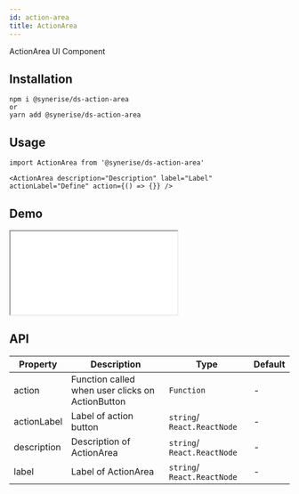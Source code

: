 ```yaml
---
id: action-area
title: ActionArea
---
```


ActionArea UI Component

## Installation
```
npm i @synerise/ds-action-area
or
yarn add @synerise/ds-action-area
```

## Usage
```
import ActionArea from '@synerise/ds-action-area'

<ActionArea description="Description" label="Label" actionLabel="Define" action={() => {}} />

```

## Demo

<iframe src="/storybook-static/iframe.html?id=components-action-area--default"></iframe>

## API

| Property    | Description                                      | Type                        | Default |
| ---         | ---                                              | ---                         | ---     |
| action      | Function called when user clicks on ActionButton | `Function`                  | -       |
| actionLabel | Label of action button                           | `string`/ `React.ReactNode` | -       |
| description | Description of ActionArea                        | `string`/ `React.ReactNode` | -       |
| label       | Label of ActionArea                              | `string`/ `React.ReactNode` | -       |

